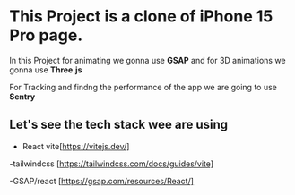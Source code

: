 # This Project is a clone of iPhone 15 Pro page.

In this Project for animating we gonna use **GSAP** and for 3D animations we gonna use **Three.js**

For Tracking and findng the performance of the app we are going to use **Sentry**

## Let's see the tech stack wee are using

- React vite[https://vitejs.dev/]

-tailwindcss [https://tailwindcss.com/docs/guides/vite]

-GSAP/react [https://gsap.com/resources/React/]
